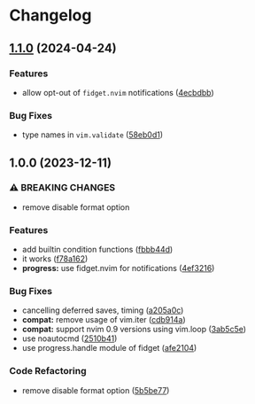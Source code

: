 # Changelog

## [1.1.0](https://github.com/willothy/savior.nvim/compare/v1.0.0...v1.1.0) (2024-04-24)


### Features

* allow opt-out of `fidget.nvim` notifications ([4ecbdbb](https://github.com/willothy/savior.nvim/commit/4ecbdbb28f3c74a5fd16a7a21c7393d6c544002c))


### Bug Fixes

* type names in `vim.validate` ([58eb0d1](https://github.com/willothy/savior.nvim/commit/58eb0d172ae397050dafc984d6454838e6ef4f19))

## 1.0.0 (2023-12-11)


### ⚠ BREAKING CHANGES

* remove disable format option

### Features

* add builtin condition functions ([fbbb44d](https://github.com/willothy/savior.nvim/commit/fbbb44d16fba6375e28365337c494b65a0d8c712))
* it works ([f78a162](https://github.com/willothy/savior.nvim/commit/f78a162e230722000ed37e9232f236035d3295fd))
* **progress:** use fidget.nvim for notifications ([4ef3216](https://github.com/willothy/savior.nvim/commit/4ef3216add131d46399e08dbaf2ecc44aa73b897))


### Bug Fixes

* cancelling deferred saves, timing ([a205a0c](https://github.com/willothy/savior.nvim/commit/a205a0cb82392da7d2121ae95228c1151445bd2c))
* **compat:** remove usage of vim.iter ([cdb914a](https://github.com/willothy/savior.nvim/commit/cdb914ad1f1dee0c4805ee9b64a41da9470970ee))
* **compat:** support nvim 0.9 versions using vim.loop ([3ab5c5e](https://github.com/willothy/savior.nvim/commit/3ab5c5ea2f901cf1342e2f0999c895442468de32))
* use noautocmd ([2510b41](https://github.com/willothy/savior.nvim/commit/2510b41722ec29ed65a3375f3053c55b41aed6ac))
* use progress.handle module of fidget ([afe2104](https://github.com/willothy/savior.nvim/commit/afe2104afd0636d9eec7fab9863e9de189e0da0b))


### Code Refactoring

* remove disable format option ([5b5be77](https://github.com/willothy/savior.nvim/commit/5b5be77c7ffcbbe2b08cda42efdf5eff9f669eb8))
